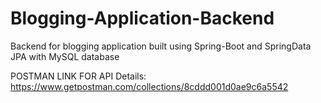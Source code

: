 ﻿# Blogging-Application-Backend

Backend for blogging application built using Spring-Boot and SpringData JPA with MySQL database

POSTMAN LINK FOR API Details: https://www.getpostman.com/collections/8cddd001d0ae9c6a5542
